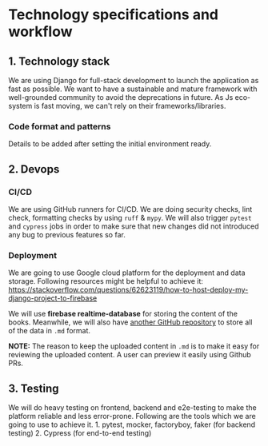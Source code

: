 # Technology specifications and workflow

## 1. Technology stack 
We are using Django for full-stack development to launch the application as fast as possible. We want to have a sustainable and mature framework with well-grounded community to avoid the deprecations in future. As Js eco-system is fast moving, we can't rely on their frameworks/libraries. 

### Code format and patterns
Details to be added after setting the initial environment ready.

## 2. Devops
### CI/CD
We are using GitHub runners for CI/CD. We are doing security checks, lint check, formatting checks by using `ruff` & `mypy`. We will also trigger `pytest` and `cypress` jobs in order to make sure that new changes did not introduced any bug to previous features so far.

### Deployment
We are going to use Google cloud platform for the deployment and data storage. Following resources might be helpful to achieve it:
https://stackoverflow.com/questions/62623119/how-to-host-deploy-my-django-project-to-firebase

We will use **firebase realtime-database** for storing the content of the books. Meanwhile, we will also have [another GitHub repository](https://github.com/segullshairbutt/islamopedia-books) to store all of the data in `.md` format. 

**NOTE:** The reason to keep the uploaded content in `.md` is to make it easy for reviewing the uploaded content. A user can preview it easily using Github PRs. 

## 3. Testing
We will do heavy testing on frontend, backend and e2e-testing to make the platform reliable and less error-prone. Following are the tools which we are going to use to achieve it.
    1. pytest, mocker, factoryboy, faker (for backend testing)
    2. Cypress (for end-to-end testing)
